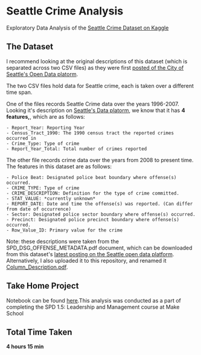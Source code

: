 # Seattle Crime Analysis
Exploratory Data Analysis of the [Seattle Crime Dataset on Kaggle](https://www.kaggle.com/city-of-seattle/seattle-crime-stats)

## The Dataset
I recommend looking at the original descriptions of this dataset (which is separated across two CSV files) as they were first [posted of the City of Seattle's Open Data platorm](https://data.seattle.gov/).

The two CSV files hold data for Seattle crime, each is taken over a different time span.

One of the files records Seattle Crime data over the years 1996-2007. Looking it's description on [Seattle's  Data platorm](https://data.seattle.gov/), we know that it has **4 features,**, which are as follows:

    - Report_Year: Reporting Year
    - Census_Tract_1990: The 1990 census tract the reported crimes occurred in
    - Crime_Type: Type of crime
    - Report_Year_Total: Total number of crimes reported
    
The other file records crime data over the years from 2008 to present time. The features in this dataset are as follows:

    - Police Beat: Designated police beat boundary where offense(s) occurred.
    - CRIME_TYPE: Type of crime
    - CRIME_DESCRIPTION: Definition for the type of crime committed.
    - STAT_VALUE: *currently unknown*
    - REPORT_DATE: Date and time the offense(s) was reported. (Can differ from date of occurrence) 
    - Sector: Designated police sector boundary where offense(s) occurred. 
    - Precinct: Designated police precinct boundary where offense(s) occurred. 
    - Row_Value_ID: Primary value for the crime
    
Note: these descriptions were taken from the SPD_DSG_OFFENSE_METADATA.pdf document, which can be downloaded from this dataset's [latest posting on the Seattle open data platform](https://data.seattle.gov/Public-Safety/SPD-Crime-Data-2008-Present/tazs-3rd5). Alternatively, I also uploaded it to this repository, and renamed it [Column_Description.pdf](Column_Descriptions.pdf).
    
   
## Take Home Project
Notebook can be found [here](analysis.ipynb).This analysis was conducted as a part of completing the SPD 1.5: Leadership and Management course at Make School

## Total Time Taken 
**4 hours 15 min**
